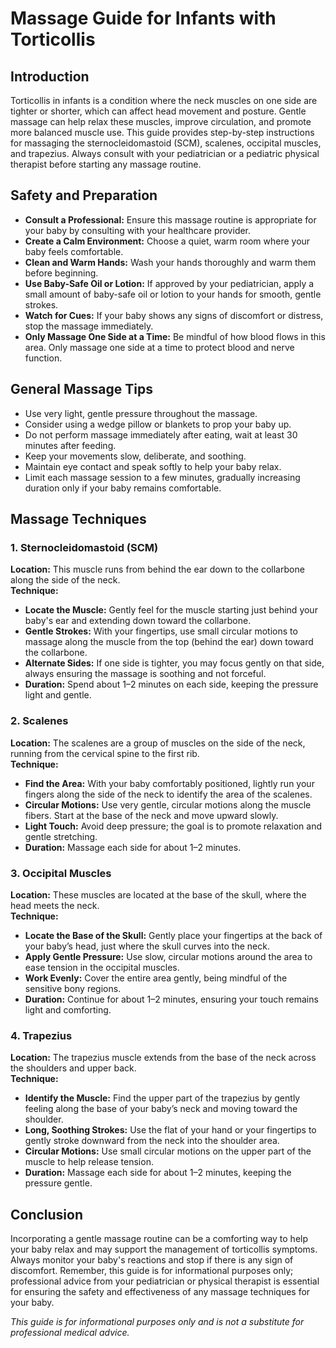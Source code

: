 # Massage Guide for Infants with Torticollis

## Introduction
Torticollis in infants is a condition where the neck muscles on one side are tighter or shorter, which can affect head movement and posture. Gentle massage can help relax these muscles, improve circulation, and promote more balanced muscle use. This guide provides step-by-step instructions for massaging the sternocleidomastoid (SCM), scalenes, occipital muscles, and trapezius. Always consult with your pediatrician or a pediatric physical therapist before starting any massage routine.

## Safety and Preparation
- **Consult a Professional:** Ensure this massage routine is appropriate for your baby by consulting with your healthcare provider.
- **Create a Calm Environment:** Choose a quiet, warm room where your baby feels comfortable.
- **Clean and Warm Hands:** Wash your hands thoroughly and warm them before beginning.
- **Use Baby-Safe Oil or Lotion:** If approved by your pediatrician, apply a small amount of baby-safe oil or lotion to your hands for smooth, gentle strokes.
- **Watch for Cues:** If your baby shows any signs of discomfort or distress, stop the massage immediately.
- **Only Massage One Side at a Time:** Be mindful of how blood flows in this area.  Only massage one side at a time to protect blood and nerve function.

## General Massage Tips
- Use very light, gentle pressure throughout the massage.
- Consider using a wedge pillow or blankets to prop your baby up.
- Do not perform massage immediately after eating, wait at least 30 minutes after feeding.
- Keep your movements slow, deliberate, and soothing.
- Maintain eye contact and speak softly to help your baby relax.
- Limit each massage session to a few minutes, gradually increasing duration only if your baby remains comfortable.

## Massage Techniques

### 1. Sternocleidomastoid (SCM)
**Location:** This muscle runs from behind the ear down to the collarbone along the side of the neck.  
**Technique:**
- **Locate the Muscle:** Gently feel for the muscle starting just behind your baby's ear and extending down toward the collarbone.
- **Gentle Strokes:** With your fingertips, use small circular motions to massage along the muscle from the top (behind the ear) down toward the collarbone.
- **Alternate Sides:** If one side is tighter, you may focus gently on that side, always ensuring the massage is soothing and not forceful.
- **Duration:** Spend about 1–2 minutes on each side, keeping the pressure light and gentle.

### 2. Scalenes
**Location:** The scalenes are a group of muscles on the side of the neck, running from the cervical spine to the first rib.  
**Technique:**
- **Find the Area:** With your baby comfortably positioned, lightly run your fingers along the side of the neck to identify the area of the scalenes.
- **Circular Motions:** Use very gentle, circular motions along the muscle fibers. Start at the base of the neck and move upward slowly.
- **Light Touch:** Avoid deep pressure; the goal is to promote relaxation and gentle stretching.
- **Duration:** Massage each side for about 1–2 minutes.

### 3. Occipital Muscles
**Location:** These muscles are located at the base of the skull, where the head meets the neck.  
**Technique:**
- **Locate the Base of the Skull:** Gently place your fingertips at the back of your baby’s head, just where the skull curves into the neck.
- **Apply Gentle Pressure:** Use slow, circular motions around the area to ease tension in the occipital muscles.
- **Work Evenly:** Cover the entire area gently, being mindful of the sensitive bony regions.
- **Duration:** Continue for about 1–2 minutes, ensuring your touch remains light and comforting.

### 4. Trapezius
**Location:** The trapezius muscle extends from the base of the neck across the shoulders and upper back.  
**Technique:**
- **Identify the Muscle:** Find the upper part of the trapezius by gently feeling along the base of your baby’s neck and moving toward the shoulder.
- **Long, Soothing Strokes:** Use the flat of your hand or your fingertips to gently stroke downward from the neck into the shoulder area.
- **Circular Motions:** Use small circular motions on the upper part of the muscle to help release tension.
- **Duration:** Massage each side for about 1–2 minutes, keeping the pressure gentle.

## Conclusion
Incorporating a gentle massage routine can be a comforting way to help your baby relax and may support the management of torticollis symptoms. Always monitor your baby's reactions and stop if there is any sign of discomfort. Remember, this guide is for informational purposes only; professional advice from your pediatrician or physical therapist is essential for ensuring the safety and effectiveness of any massage techniques for your baby.

*This guide is for informational purposes only and is not a substitute for professional medical advice.*
